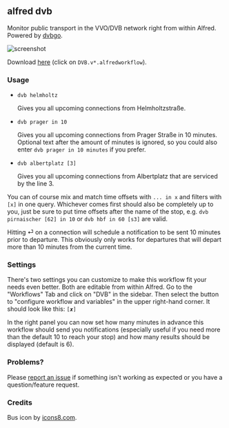 ## alfred dvb

Monitor public transport in the VVO/DVB network right from within Alfred. Powered by [dvbgo](https://github.com/kiliankoe/dvbgo).

![screenshot](https://cloud.githubusercontent.com/assets/2625584/17901215/b9d2f916-6962-11e6-8c34-665176f36a82.png)

Download [here](https://github.com/kiliankoe/alfred_dvb/releases/latest) (click on `DVB.v*.alfredworkflow`).

### Usage

- `dvb helmholtz`

  Gives you all upcoming connections from Helmholtzstraße.

- `dvb prager in 10`

  Gives you all upcoming connections from Prager Straße in 10 minutes. Optional text after the amount of minutes is ignored, so you could also enter `dvb prager in 10 minutes` if you prefer.

- `dvb albertplatz [3]`

  Gives you all upcoming connections from Albertplatz that are serviced by the line 3. 

You can of course mix and match time offsets with `... in x` and filters with `[x]` in one query. Whichever comes first should also be completely up to you, just be sure to put time offsets after the name of the stop, e.g. `dvb pirnaischer [62] in 10` or `dvb hbf in 60 [s3]` are valid.

Hitting ⏎ on a connection will schedule a notification to be sent 10 minutes prior to departure. This obviously only works for departures that will depart more than 10 minutes from the current time. 

### Settings

There's two settings you can customize to make this workflow fit your needs even better. Both are editable from within Alfred. Go to the "Workflows" Tab and click on "DVB" in the sidebar. Then select the button to "configure workflow and variables" in the upper right-hand corner. It should look like this: `[𝒙]`

In the right panel you can now set how many minutes in advance this workflow should send you notifications (especially useful if you need more than the default 10 to reach your stop) and how many results should be displayed (default is 6).

### Problems?

Please [report an issue](https://github.com/kiliankoe/alfred_dvb/issues/new) if something isn't working as expected or you have a question/feature request.

### Credits

Bus icon by [icons8.com](https://icons8.com).
